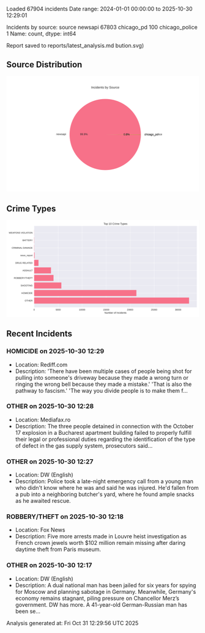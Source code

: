 
Loaded 67904 incidents
Date range: 2024-01-01 00:00:00 to 2025-10-30 12:29:01

Incidents by source:
source
newsapi           67803
chicago_pd          100
chicago_police        1
Name: count, dtype: int64

Report saved to reports/latest_analysis.md
bution.svg)

## Source Distribution
![Source Distribution](images/source_distribution.svg)

## Crime Types
![Crime Types](images/crime_types.svg)

## Recent Incidents

### HOMICIDE on 2025-10-30 12:29
- Location: Rediff.com
- Description: 'There have been multiple cases of people being shot for pulling into someone's driveway because they made a wrong turn or ringing the wrong bell because they made a mistake.'
'That is also the pathway to fascism.'
'The way you divide people is to make them f…


### OTHER on 2025-10-30 12:28
- Location: Mediafax.ro
- Description: The three people detained in connection with the October 17 explosion in a Bucharest apartment building failed to properly fulfill their legal or professional duties regarding the identification of the type of defect in the gas supply system, prosecutors said…


### OTHER on 2025-10-30 12:27
- Location: DW (English)
- Description: Police took a late-night emergency call from a young man who didn't know where he was and said he was injured. He'd fallen from a pub into a neighboring butcher's yard, where he found ample snacks as he awaited rescue.


### ROBBERY/THEFT on 2025-10-30 12:18
- Location: Fox News
- Description: Five more arrests made in Louvre heist investigation as French crown jewels worth $102 million remain missing after daring daytime theft from Paris museum.


### OTHER on 2025-10-30 12:17
- Location: DW (English)
- Description: A dual national man has been jailed for six years for spying for Moscow and planning sabotage in Germany. Meanwhile, Germany's economy remains stagnant, piling pressure on Chancellor Merz’s government. DW has more. A 41-year-old German-Russian man has been se…

Analysis generated at: Fri Oct 31 12:29:56 UTC 2025
